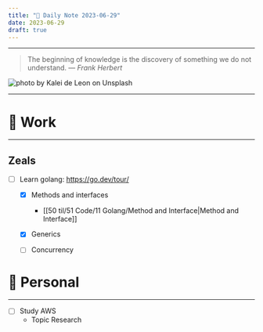 ```yaml
---
title: "🌱 Daily Note 2023-06-29"
date: 2023-06-29
draft: true
---
```



---

> The beginning of knowledge is the discovery of something we do not understand.
> — <cite>Frank Herbert</cite>

![photo by Kalei de Leon on Unsplash](https://images.unsplash.com/photo-1622322894637-2b5a02a1c1e4?crop=entropy&cs=srgb&fm=jpg&ixid=M3wzNjM5Nzd8MHwxfHJhbmRvbXx8fHx8fHx8fDE2ODgwMDMxMzd8&ixlib=rb-4.0.3&q=85&w=500&h=500)

---

# 💼 Work
---
## Zeals
- [ ] Learn golang: https://go.dev/tour/
	- [x] Methods and interfaces
		- [[50 til/51 Code/11 Golang/Method and Interface|Method and Interface]]
	- [x] Generics
	- [ ] Concurrency


# 🌱 Personal
---
- [ ] Study AWS
	-  Topic Research 
